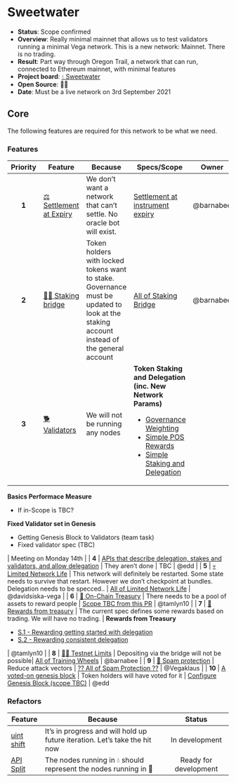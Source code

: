 # Sweetwater

* **Status**: Scope confirmed
* **Overview**: Really minimal mainnet that allows us to test validators running a minimal Vega network. This is a new network: Mainnet. There is no trading.
* **Result**: Part way through Oregon Trail, a network that can run, connected to Ethereum mainnet, with minimal features
* **Project board**: [💧 Sweetwater](https://github.com/orgs/vegaprotocol/projects/79)
* **Open Source**: 🤷‍♂️
* **Date**: Must be a live network on 3rd September 2021

## Core
The following features are required for this network to be what we need.

### Features
| Priority | Feature | Because | Specs/Scope | Owner |
|:---------:|---------|---------|---------|:------:|
|  **1** | [⚖ Settlement at Expiry](https://github.com/orgs/vegaprotocol/projects/5) |  We don’t want a network that can’t settle. No oracle bot will exist. | [Settlement at instrument expiry](https://github.com/vegaprotocol/specs-internal/blob/master/protocol/0002-settlement.md#settlement-at-instrument-expiry) | @barnabee  |
|  **2**  | [🧛‍♀️&nbsp;Staking bridge](https://github.com/orgs/vegaprotocol/projects/80) | Token holders with locked tokens want to stake. Governance must be updated to look at the staking account instead of the general account | [All of Staking Bridge](https://github.com/vegaprotocol/specs-internal/blob/master/non-protocol-specs/0004-staking-bridge.md) | @barnabee |
| **3** |  [🐕 Validators](https://github.com/orgs/vegaprotocol/projects/65)    | We will not be running any nodes      | **Token Staking and Delegation (inc. New Network Params)**<ul><li>[Governance Weighting](https://github.com/vegaprotocol/specs-internal/blob/master/protocol/0028-governance.md#governance-weighting)</li><li>[Simple POS Rewards](protocol/0000-simple-POS-rewards.md)</li><li>[Simple Staking and Delegation](https://github.com/vegaprotocol/specs-internal/pull/582/files#diff-fb50f61f3a8de64c5c167aae4017c398c23e9b8d21866b55dd6d37ba6a615de1)</li></ul>
**Basics Performace Measure**<ul><li>If in-Scope is TBC?</li></ul>
**Fixed Validator set in Genesis**<ul><li>Getting Genesis Block to Validators (team task)</li><li>Fixed validator spec (TBC)</li></ul>   | Meeting on Monday 14th |
| **4** | [APIs that describe delegation, stakes and validators, and allow delegation](https://github.com/orgs/vegaprotocol/projects/65) | They aren’t done | TBC | @edd |
| **5** | [💀 Limited Network Life](https://github.com/orgs/vegaprotocol/projects/70)  | This network will definitely be restarted. Some state needs to survive that restart. However we don’t checkpoint at bundles. Delegation needs to be specced.. | [All of Limited Network Life](https://github.com/vegaprotocol/specs-internal/blob/master/non-protocol-specs/0003-limited-network-life.md) | @davidsiska-vega |
| **6** | [👑 On-Chain Treasury](https://github.com/orgs/vegaprotocol/projects/81) | There needs to be a pool of assets to reward people | [Scope TBC from this PR](https://github.com/vegaprotocol/specs-internal/pull/517) | @tamlyn10  |
| **7**  | [🥉Rewards from treasury](https://github.com/orgs/vegaprotocol/projects/81) | The current spec defines some rewards based on trading. We will have no trading. | **Rewards from Treasury**<ul><li>[S.1 - Rewarding getting started with delegation](https://github.com/vegaprotocol/specs-internal/blob/f102c0a00e106bd7e78b5f3224feba932b07bd9e/protocol/0000-reward-functions.md#s1---rewarding-getting-started-with-delegation)</li><li>[S.2 - Rewarding consistent delegation](https://github.com/vegaprotocol/specs-internal/blob/f102c0a00e106bd7e78b5f3224feba932b07bd9e/protocol/0000-reward-functions.md#s2---rewarding-consistent-delegation)</li></ul> | @tamlyn10  |
| **8** |  [👮‍♂️ Testnet Limits](https://github.com/orgs/vegaprotocol/projects/44) | Depositing via the bridge will not be possible| [All of Training Wheels](https://github.com/vegaprotocol/specs-internal/blob/6290a9caac050fa63e2f6de0709e6a21f5cd9290/non-protocol-specs/0002-training-wheels.md) | @barnabee   |
| **9** |  [📧 Spam protection](https://github.com/orgs/vegaprotocol/projects/82) | Reduce attack vectors | [?? All of Spam Protection ??](https://github.com/vegaprotocol/specs-internal/pull/579/files) | @Vegaklaus |
|  **10**  | [A voted-on genesis block](https://github.com/vegaprotocol/vega/issues/3648) | Token holders will have voted for it | [Configure Genesis Block (scope TBC)](https://github.com/vegaprotocol/vega/issues/3648) | @edd  

### Refactors
| Feature | Because | Status |
|---------|---------|:------:|
| [uint shift](https://github.com/vegaprotocol/vega/issues/3005) |  It’s in progress and will hold up future iteration. Let’s take the hit now  | In development  |
| [API Split](https://github.com/orgs/vegaprotocol/projects/56) | The nodes running in 💧 should represent the nodes running in 🤠 |  Ready for development |
